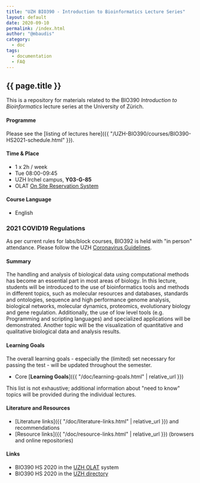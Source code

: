 ```yaml
---
title: "UZH BIO390 - Introduction to Bioinformatics Lecture Series"
layout: default
date: 2020-09-10
permalink: /index.html
author: "@mbaudis"
category:
  - doc
tags:
  - documentation
  - FAQ
---
```


## {{ page.title }}

This is a repository for materials related to the BIO390 _Introduction to Bioinformatics_ lecture series at the University of Zürich.

#### Programme

Please see the [listing of lectures here]({{ "/UZH-BIO390/courses/BIO390-HS2021-schedule.html" }}).

#### Time & Place

* 1 x 2h / week
* Tue 08:00-09:45
* UZH Irchel campus, **Y03-G-85**
* OLAT [On Site Reservation System](https://lms.uzh.ch/auth/RepositoryEntry/16814276758/CourseNode/102334338362995)


<!--
* ZOOM live stream (links posted in [OLAT](https://lms.uzh.ch/auth/RepositoryEntry/16814276758/CourseNode/85421310414617))
-->

#### Course Language

* English

### 2021 COVID19 Regulations

As per current rules for labs/block courses, BIO392 is held with "in person" attendance. Please follow the UZH [Coronavirus Guidelines](https://www.uzh.ch/en/about/coronavirus/students.html).

#### Summary

The handling and analysis of biological data using computational methods has become an essential part in most areas of biology. In this lecture, students will be introduced to the use of bioinformatics tools and methods in different topics, such as molecular resources and databases, standards and ontologies, sequence and high performance genome analysis, biological networks, molecular dynamics, proteomics, evolutionary biology and gene regulation. Additionally, the use of low level tools (e.g. Programming and scripting languages) and specialized applications will be demonstrated. Another topic will be the visualization of quantitative and qualitative biological data and analysis results.

#### Learning Goals

The overall learning goals - especially the (limited) set necessary for passing the test - will be updated throughout the semester.

* Core [__Learning Goals__]({{ "/doc/learning-goals.html" | relative_url }})

This list is not exhaustive; additional information about "need to know" topics
will be provided during the individual lectures.

#### Literature and Resources

* [Literature links]({{ "/doc/literature-links.html" | relative_url }}) and recommendations
* [Resource links]({{ "/doc/resource-links.html" | relative_url }}) (browsers and online repositories)

#### Links

* BIO390 HS 2020 in the [UZH OLAT](https://lms.uzh.ch/auth/RepositoryEntry/17064820858/CourseNode/104195425205270) system
* BIO390 HS 2020 in the [UZH directory](https://studentservices.uzh.ch/uzh/anonym/vvz/index.html?#/details/2021/003/SM/51009472)
